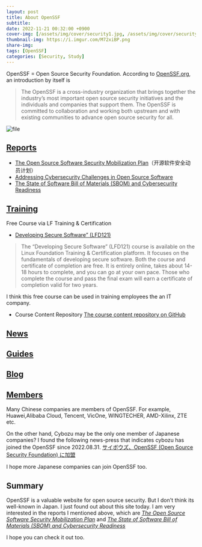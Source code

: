 ```yaml
---
layout: post
title: About OpenSSF
subtitle: 
date: 2022-11-21 00:32:00 +0900
cover-img: [/assets/img/cover/security1.jpg, /assets/img/cover/security2.jpg, /assets/img/cover/security3.jpg]
thumbnail-img: https://i.imgur.com/M72xiBP.png
share-img:
tags: [OpenSSF]
categories: [Security, Study]
---
```


OpenSSF = Open Source Security Foundation.
According to [OpenSSF.org](https://openssf.org/), an introduction by itself is
>The OpenSSF is a cross-industry organization that brings together the industry’s most important open source security initiatives and the individuals and companies that support them. The OpenSSF is committed to collaboration and working both upstream and with existing communities to advance open source security for all. 

![file](https://i.imgur.com/M72xiBP.png)

## [Reports](https://openssf.org/resources/reports/)
* [The Open Source Software Security Mobilization Plan](https://www.linuxfoundation.org/cs/c/?cta_guid=7a1a8b01-65ae-4bac-b97c-071dac09a2d8&signature=AAH58kHUCH94GDK65N98kaBaBDJrL-6H4A&placement_guid=3b79d59d-e8d3-4c69-a67b-6b87b325313c&click=4765e553-f826-45fe-b853-9325b7e2196e&hsutk=02c591c600429e1f9bff740b00d626f5&canon=https%3A%2F%2Fopenssf.org%2Foss-security-mobilization-plan%2F&utm_referrer=https%3A%2F%2Fopenssf.org%2F&portal_id=8112310&redirect_url=APefjpGeDA6IeZYiF0IV9wLT3Td6HnXDwKb3gFy1gO5e0_PAJ01IvYIUhNIeu4A08BNrEFT0rgCfwt0mEwCbI7JUOhyKxeAGerD3USZTGdUD9r8lv8_CJ8UY_15_eXcPUwDPJQwFprfTwdlKq9Srj8f7wojXFanEZYooCf0e5mUtcS0G_8V52otz_rS_AIy4U_oDoxgdnQA48rUvSuKdmNl-8yiq_icfpzpjyguBVTkVA4nOEQ3Ygt6K1w_Z2WMpPyaLgp4grv2HIGciF84GIv8407BR8AomosjLwdCeHJMmJpzEHS3c2BoU0m7KGoubNDsICWwi3jn_8GIqqV7KSMwWUy6fZeXw6g&__hstc=14087400.02c591c600429e1f9bff740b00d626f5.1668944206827.1668946035308.1668953285863.3&__hssc=14087400.3.1668953285863&__hsfp=3577239281)（开源软件安全动员计划）
* [Addressing Cybersecurity Challenges in Open Source Software](https://8112310.fs1.hubspotusercontent-na1.net/hubfs/8112310/LF%20Research/Addressing%20Cybersecurity%20Challenges%20in%20Open%20Source%20Software%20-%20Report.pdf)
* [The State of Software Bill of Materials (SBOM) and Cybersecurity Readiness ](https://8112310.fs1.hubspotusercontent-na1.net/hubfs/8112310/LF%20Research/State%20of%20Software%20Bill%20of%20Materials%20-%20Report.pdf)

## [Training](https://openssf.org/training/courses/)
Free Course via LF Training & Certification
* [Developing Secure Software” (LFD121)](https://training.linuxfoundation.org/training/developing-secure-software-lfd121/)
>The “Developing Secure Software” (LFD121) course is available on the Linux Foundation Training & Certification platform. It focuses on the fundamentals of developing secure software. Both the course and certificate of completion are free. It is entirely online, takes about 14-18 hours to complete, and you can go at your own pace. Those who complete the course and pass the final exam will earn a certificate of completion valid for two years.

  I think this free course can be used in training employees the an IT company.
* Course Content Repository
  [The course content repository on GitHub](https://github.com/ossf/secure-sw-dev-fundamentals)

## [News](https://openssf.org/news/)

## [Guides](https://openssf.org/resources/guides/)

## [Blog](https://openssf.org/blog/)

## [Members](https://openssf.org/about/members/)
Many Chinese companies are members of OpenSSF. For example, Huawei,Alibaba Cloud, Tencent, VicOne, WINGTECHER, AMD-Xilinx, ZTE etc.

On the other hand, Cybozu may be the only one member of Japanese companies?
I found the following news-press that indicates cybozu has joined the OpenSSF since 2022.08.31.
[サイボウズ、OpenSSF (Open Source Security Foundation) に加盟](https://topics.cybozu.co.jp/news/2022/08/31-18229.html)

I hope more Japanese companies can join OpenSSF too.

## Summary
OpenSSF is a valuable website for open source security. But I don't think its well-known in Japan. I just found out about this site today. I am very interested in the reports I mentioned above, which are [*The Open Source Software Security Mobilization Plan*](https://www.linuxfoundation.org/cs/c/?cta_guid=7a1a8b01-65ae-4bac-b97c-071dac09a2d8&signature=AAH58kHUCH94GDK65N98kaBaBDJrL-6H4A&placement_guid=3b79d59d-e8d3-4c69-a67b-6b87b325313c&click=4765e553-f826-45fe-b853-9325b7e2196e&hsutk=02c591c600429e1f9bff740b00d626f5&canon=https%3A%2F%2Fopenssf.org%2Foss-security-mobilization-plan%2F&utm_referrer=https%3A%2F%2Fopenssf.org%2F&portal_id=8112310&redirect_url=APefjpGeDA6IeZYiF0IV9wLT3Td6HnXDwKb3gFy1gO5e0_PAJ01IvYIUhNIeu4A08BNrEFT0rgCfwt0mEwCbI7JUOhyKxeAGerD3USZTGdUD9r8lv8_CJ8UY_15_eXcPUwDPJQwFprfTwdlKq9Srj8f7wojXFanEZYooCf0e5mUtcS0G_8V52otz_rS_AIy4U_oDoxgdnQA48rUvSuKdmNl-8yiq_icfpzpjyguBVTkVA4nOEQ3Ygt6K1w_Z2WMpPyaLgp4grv2HIGciF84GIv8407BR8AomosjLwdCeHJMmJpzEHS3c2BoU0m7KGoubNDsICWwi3jn_8GIqqV7KSMwWUy6fZeXw6g&__hstc=14087400.02c591c600429e1f9bff740b00d626f5.1668944206827.1668946035308.1668953285863.3&__hssc=14087400.3.1668953285863&__hsfp=3577239281) and [*The State of Software Bill of Materials (SBOM) and Cybersecurity Readiness*](https://8112310.fs1.hubspotusercontent-na1.net/hubfs/8112310/LF%20Research/State%20of%20Software%20Bill%20of%20Materials%20-%20Report.pdf)

I hope you can check it out too.
